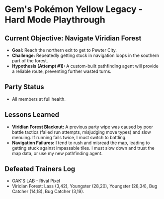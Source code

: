 # Gem's Pokémon Yellow Legacy - Hard Mode Playthrough

## Current Objective: Navigate Viridian Forest
- **Goal:** Reach the northern exit to get to Pewter City.
- **Challenge:** Repeatedly getting stuck in navigation loops in the southern part of the forest.
- **Hypothesis (Attempt #1):** A custom-built pathfinding agent will provide a reliable route, preventing further wasted turns.

## Party Status
- All members at full health.

## Lessons Learned
- **Viridian Forest Blackout:** A previous party wipe was caused by poor battle tactics (failed run attempts, misjudging move types) and slow menuing. If running fails twice, I must switch to battling.
- **Navigation Failures:** I tend to rush and misread the map, leading to getting stuck against impassable tiles. I must slow down and trust the map data, or use my new pathfinding agent.

## Defeated Trainers Log
- OAK'S LAB - Rival Pixel
- Viridian Forest: Lass (3,42), Youngster (28,20), Youngster (28,34), Bug Catcher (14,18), Bug Catcher (3,19).